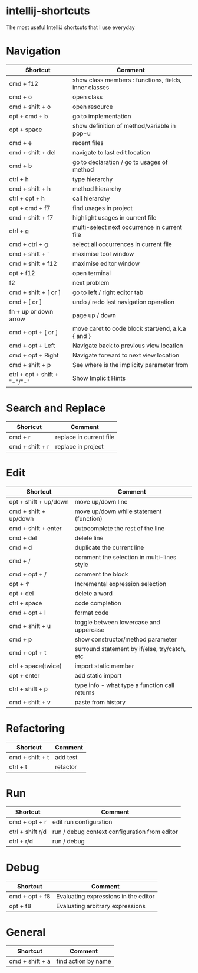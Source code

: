 # intellij-shortcuts
The most useful IntelliJ shortcuts that I use everyday


# Navigation
| Shortcut                     | Comment                                               |
| ---------------------------- | ----------------------------------------------------- |
| cmd + f12                    | show class members : functions, fields, inner classes |
| cmd + o                      | open class                                            |
| cmd + shift + o              | open resource                                         |
| opt + cmd + b                | go to implementation                                  |
| opt + space                  | show definition of method/variable in pop-u           |
| cmd + e                      | recent files                                          |
| cmd + shift + del            | navigate to last edit location                        |
| cmd + b                      | go to declaration / go to usages of method            |
| ctrl + h                     | type hierarchy                                        |
| cmd + shift + h              | method hierarchy                                      |
| ctrl + opt + h               | call hierarchy                                        |
| opt + cmd + f7               | find usages in project                                |
| cmd + shift + f7             | highlight usages in current file                      |
| ctrl + g                     | multi-select next occurrence in current file          |
| cmd + ctrl + g               | select all occurrences in current file                |
| cmd + shift + '              | maximise tool window                                  |
| cmd + shift + f12            | maximise editor window                                |
| opt + f12                    | open terminal                                         |
| f2                           | next problem                                          |
| cmd + shift + [ or ]         | go to left / right editor tab                         |
| cmd + [ or ]                 | undo / redo last navigation operation                 |
| fn + up or down arrow        | page up / down                                        |
| cmd + opt + [ or ]           | move caret to code block start/end, a.k.a { and }     |
| cmd + opt + Left             | Navigate back to previous view location               |
| cmd + opt + Right            | Navigate forward to next view location                |
| cmd + shift + p              | See where is the implicity parameter from             |
| ctrl + opt + shift + "+"/"-" | Show Implicit Hints                                   |

# Search and Replace
| Shortcut        | Comment                 |
| --------------- | ----------------------- |
| cmd + r         | replace in current file |
| cmd + shift + r | replace in project      |

# Edit
| Shortcut              | Comment                                       |
| --------------------- | --------------------------------------------- |
| opt + shift + up/down | move up/down line                             |
| cmd + shift + up/down | move up/down while statement (function)       |
| cmd + shift + enter   | autocomplete the rest of the line             |
| cmd + del             | delete line                                   |
| cmd + d               | duplicate the current line                    |
| cmd + /               | comment the selection in multi-lines style    |
| cmd + opt + /         | comment the block                             |
| opt + ↑               | Incremental expression selection              |
| opt + del             | delete a word                                 |
| ctrl + space          | code completion                               |
| cmd + opt + l         | format code                                   |
| cmd + shift + u       | toggle between lowercase and uppercase        |
| cmd + p               | show constructor/method parameter             |
| cmd + opt + t         | surround statement by if/else, try/catch, etc |
| ctrl + space(twice)   | import static member                          |
| opt + enter           | add static import                             |
| ctrl + shift + p      | type info - what type a function call returns |
| cmd + shift + v       | paste from history                            |

# Refactoring
| Shortcut        | Comment  |
| --------------- | -------- |
| cmd + shift + t | add test |
| ctrl + t        | refactor |

# Run
| Shortcut         | Comment                                       |
| ---------------- | --------------------------------------------- |
| cmd + opt + r    | edit run configuration                        |
| ctrl + shift r/d | run / debug context configuration from editor |
| ctrl + r/d       | run / debug                                   |

# Debug
| Shortcut       | Comment                              |
| -------------- | ------------------------------------ |
| cmd + opt + f8 | Evaluating expressions in the editor |
| opt + f8       | Evaluating arbitrary expressions     |

# General
| Shortcut        | Comment             |
| --------------- | ------------------- |
| cmd + shift + a | find action by name |
